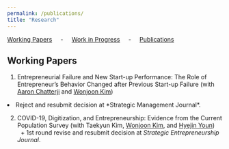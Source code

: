 ```yaml
---
permalink: /publications/
title: "Research"
---
```


 [Working Papers](#wp) &nbsp; &nbsp; - &nbsp; &nbsp; [Work in Progress](#wi) &nbsp; &nbsp; - &nbsp; &nbsp; [Publications](#pub)

<h2 id="wp">
Working Papers
</h2>


1. Entrepreneurial Failure and New Start-up Performance: The Role of Entrepreneur’s Behavior Changed after Previous Start-up Failure (with [Aaron Chatterji][aaron] and [Wonjoon Kim][wjkim])<br/>
  <li> Reject and resubmit decision at *Strategic Management Journal*. </li>


2. COVID-19, Digitization, and Entrepreneurship: Evidence from the Current Population Survey (with Taekyun Kim, [Wonjoon Kim][wjkim], and [Hyejin Youn][hy])<br/>
&nbsp; + 1st round revise and resubmit decision at *Strategic Entrepreneurship Journal*.







[aaron]: https://sites.duke.edu/ronniechatterji/
[wjkim]: https://wjkim.kaist.ac.kr/
[hy]: http://hyoun.me/
[namil]: https://namilkim.github.io/

